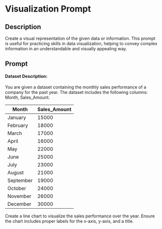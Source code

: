 # Visualization Prompt

## Description
Create a visual representation of the given data or information. This prompt is useful for practicing skills in data visualization, helping to convey complex information in an understandable and visually appealing way.

## Prompt

#### Dataset Description:
You are given a dataset containing the monthly sales performance of a company for the past year. The dataset includes the following columns: Month, Sales_Amount.

| Month    | Sales_Amount |
|----------|--------------|
| January  | 15000        |
| February | 18000        |
| March    | 17000        |
| April    | 16000        |
| May      | 22000        |
| June     | 25000        |
| July     | 23000        |
| August   | 21000        |
| September| 19000        |
| October  | 24000        |
| November | 26000        |
| December | 30000        |

Create a line chart to visualize the sales performance over the year. Ensure the chart includes proper labels for the x-axis, y-axis, and a title.